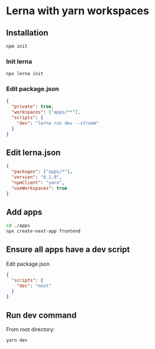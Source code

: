 # Lerna with yarn workspaces

## Installation

```bash
npm init
```

### Init lerna

```bash
npx lerna init
```

### Edit package.json

```json
{
  "private": true,
  "workspaces": ["apps/**"],
  "scripts": {
    "dev": "lerna run dev --stream"
  }
}
```

## Edit lerna.json

```json
{
  "packages": ["apps/*"],
  "version": "0.1.0",
  "npmClient": "yarn",
  "useWorkspaces": true
}
```

## Add apps

```bash
cd ./apps
npx create-next-app frontend
```

## Ensure all apps have a dev script

Edit package.json

```json
{
  "scripts": {
    "dev": "next"
  }
}
```

## Run dev command

From root directory:

```bash
yarn dev
```
